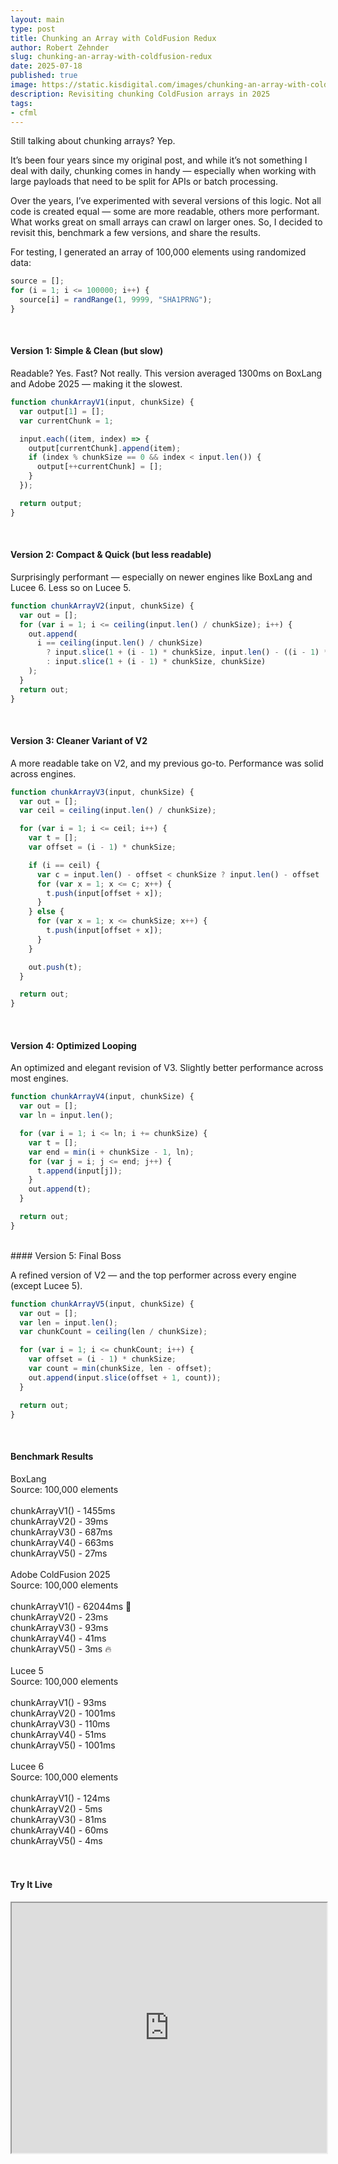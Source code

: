 ```yaml
---
layout: main
type: post
title: Chunking an Array with ColdFusion Redux
author: Robert Zehnder
slug: chunking-an-array-with-coldfusion-redux
date: 2025-07-18
published: true
image: https://static.kisdigital.com/images/chunking-an-array-with-coldfusion-revisited/00_cover.jpeg
description: Revisiting chunking ColdFusion arrays in 2025
tags:
- cfml
---
```


Still talking about chunking arrays? Yep.

It’s been four years since my original post, and while it’s not something I deal with daily, chunking comes in handy — especially when working with large payloads that need to be split for APIs or batch processing.

Over the years, I’ve experimented with several versions of this logic. Not all code is created equal — some are more readable, others more performant. What works great on small arrays can crawl on larger ones. So, I decided to revisit this, benchmark a few versions, and share the results.

For testing, I generated an array of 100,000 elements using randomized data:

```javascript
source = [];
for (i = 1; i <= 100000; i++) {
  source[i] = randRange(1, 9999, "SHA1PRNG");
}
```

<br>

#### Version 1: Simple & Clean (but slow)

Readable? Yes. Fast? Not really. This version averaged 1300ms on BoxLang and Adobe 2025 — making it the slowest.

```javascript
function chunkArrayV1(input, chunkSize) {
  var output[1] = [];
  var currentChunk = 1;

  input.each((item, index) => {
    output[currentChunk].append(item);
    if (index % chunkSize == 0 && index < input.len()) {
      output[++currentChunk] = [];
    }
  });

  return output;
}
```

<br>

#### Version 2: Compact & Quick (but less readable)

Surprisingly performant — especially on newer engines like BoxLang and Lucee 6. Less so on Lucee 5.

```javascript
function chunkArrayV2(input, chunkSize) {
  var out = [];
  for (var i = 1; i <= ceiling(input.len() / chunkSize); i++) {
    out.append(
      i == ceiling(input.len() / chunkSize)
        ? input.slice(1 + (i - 1) * chunkSize, input.len() - ((i - 1) * chunkSize))
        : input.slice(1 + (i - 1) * chunkSize, chunkSize)
    );
  }
  return out;
}
```

<br>

#### Version 3: Cleaner Variant of V2

A more readable take on V2, and my previous go-to. Performance was solid across engines.

```javascript
function chunkArrayV3(input, chunkSize) {
  var out = [];
  var ceil = ceiling(input.len() / chunkSize);

  for (var i = 1; i <= ceil; i++) {
    var t = [];
    var offset = (i - 1) * chunkSize;

    if (i == ceil) {
      var c = input.len() - offset < chunkSize ? input.len() - offset : chunkSize;
      for (var x = 1; x <= c; x++) {
        t.push(input[offset + x]);
      }
    } else {
      for (var x = 1; x <= chunkSize; x++) {
        t.push(input[offset + x]);
      }
    }

    out.push(t);
  }

  return out;
}
```

<br>

#### Version 4: Optimized Looping

An optimized and elegant revision of V3. Slightly better performance across most engines.

```javascript
function chunkArrayV4(input, chunkSize) {
  var out = [];
  var ln = input.len();

  for (var i = 1; i <= ln; i += chunkSize) {
    var t = [];
    var end = min(i + chunkSize - 1, ln);
    for (var j = i; j <= end; j++) {
      t.append(input[j]);
    }
    out.append(t);
  }

  return out;
}
```

<br>
#### Version 5: Final Boss

A refined version of V2 — and the top performer across every engine (except Lucee 5).

```javascript
function chunkArrayV5(input, chunkSize) {
  var out = [];
  var len = input.len();
  var chunkCount = ceiling(len / chunkSize);

  for (var i = 1; i <= chunkCount; i++) {
    var offset = (i - 1) * chunkSize;
    var count = min(chunkSize, len - offset);
    out.append(input.slice(offset + 1, count));
  }

  return out;
}
```

<br>

#### Benchmark Results

BoxLang<br>
Source: 100,000 elements<br>
<br>
chunkArrayV1() - 1455ms<br>
chunkArrayV2() - 39ms<br>
chunkArrayV3() - 687ms<br>
chunkArrayV4() - 663ms<br>
chunkArrayV5() - 27ms<br>
<br>
Adobe ColdFusion 2025<br>
Source: 100,000 elements<br>
<br>
chunkArrayV1() - 62044ms 🤯<br>
chunkArrayV2() - 23ms<br>
chunkArrayV3() - 93ms<br>
chunkArrayV4() - 41ms<br>
chunkArrayV5() - 3ms 🔥<br>
<br>
Lucee 5<br>
Source: 100,000 elements<br>
<br>
chunkArrayV1() - 93ms<br>
chunkArrayV2() - 1001ms<br>
chunkArrayV3() - 110ms<br>
chunkArrayV4() - 51ms<br>
chunkArrayV5() - 1001ms<br>
<br>
Lucee 6<br>
Source: 100,000 elements<br>
<br>
chunkArrayV1() - 124ms<br>
chunkArrayV2() - 5ms<br>
chunkArrayV3() - 81ms<br>
chunkArrayV4() - 60ms<br>
chunkArrayV5() - 4ms<br>
<br><br>

#### Try It Live

<iframe allow="fullscreen" width="100%" height="400" src="https://try.boxlang.io/editor/index.bxm?ro=false&code=eJytVVFv0zAQfs%2BvOK1iS0jYlrZ7YG2Zpj3AA0JoRbxUfQip23qkbuU40IH637mzncRBKQTUvDg5333f3ec7Z1mIVPGtgHRdiK%2F3UibPn2Ofi12hImOb8h8s%2BOkBfEskbAuFO7N4DhOYzUfWmhZSMqEeyB03YrJriEuWpGvf54ptIrQs2D6AyRsgNCix3OD5ZbLbMbHQEcFIu%2FGlryPhRZ0PTCZwDefnBhPGli1jwg%2BCEjgMG9BVxgcNLJkqpLC%2BI%2B%2FgecsWKfqtUlglSsTlVvpk4rp2XMYTSBnPuFj5TmJw5aCgWxjqVKuSqai%2FhcGdLTXPeMr8GELAwFcQB%2FCydotcPXDXb%2FFBnW67YTkhWGyt21HRBn%2Fsn2bnYL3QQS10R5WhVWYrpWkqcqgpLOlymTMytpRX9hjU%2BpdQNkOMa6pp4cZOO961u9z%2BzuNUsTdV7HUVuNYl0KMud0W%2BNnrMLFoI%2B3lQ4hz0egCW5ayKawevUvhfknJajbvS24fGCB1thWH3VshEU2myHzv2TNBLOHEn4%2Fj543ShZcMFnnHonBr2QoRQttyK6InyGOGCRBiKb65s9bxq2Z5KtWqV7H6tUzepbv5BKtailW5WCn3YFkI5Q0Xe3Yapim6MVNchsilYdpLbuUQoiXIuqv5ybz%2FnJqpaEY9HwwXHWi7fFjJlWhvv6gq%2BFDxb4KYEu5GQsh7dz26d8TU9pkYq0TjPOP0iZCIWj4lY4X0YwWt8IjibvruPPz5%2BeHsWaNKd5EK9F%2F7F1JCsmGAyUWwB37laQ8%2FAmYPp4YCyDf6D8gsMriKBvrxcJZKkWjH1iadGeTrLxq%2FYoEWUtIvQ8KErp9dEQYuG723yrlz9Dlz9E3ENOnANTsQ17MA1PBHXTQeumw5cvwBmxe8b"> </iframe>
